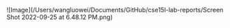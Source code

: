 ![Image](/Users/wangluowei/Documents/GitHub/cse15l-lab-reports/Screen Shot 2022-09-25 at 6.48.12 PM.png)